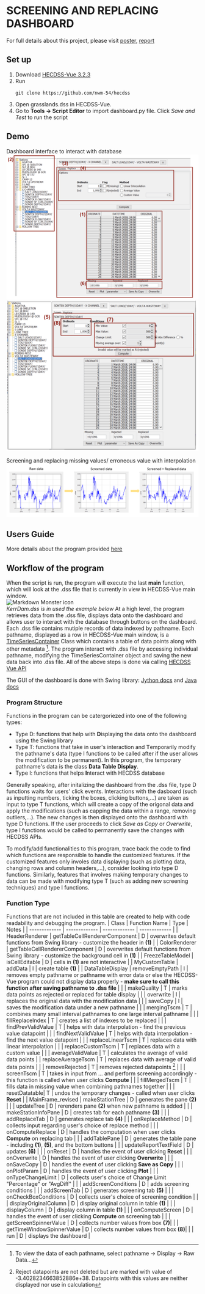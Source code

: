 # SCREENING AND REPLACING DASHBOARD
For full details about this project, please visit [poster](https://drive.google.com/file/d/1fNlnPiMtFKbRdTZsSSQtDKzEYZNC2gSz/view?usp=sharing),  [report](https://drive.google.com/file/d/1LUnjT9A7Qoyk-koqCE2KcxVEv7fO6A0w/view?usp=sharing)

## Set up  
  1. Download [HECDSS-Vue 3.2.3](https://www.hec.usace.army.mil/software/hec-dssvue/downloads.aspx)
  2. Run  
      ```
      git clone https://github.com/nwm-54/hecdss
      ```
  3. Open grasslands.dss in HECDSS-Vue.
  4. Go to **Tools -> Script Editor** to import dashboard.py file. Click *Save and Test* to run the script
 ## Demo
  Dashboard interface to interact with database <br />
![](/demo_imgs/ref_replace.png "Dashboard interface to interact with database") 
![](/demo_imgs/ref_screen.png "Dashboard interface to interact with database") 

<!--   ![](/demo_imgs/dashboard.png "Dashboard interface to interact with database") -->
<!-- ![](/ref replace.png)
![](/ref screen.png) -->

  
  Screening and replacing missing values/ erroneous value with interpolation 
  ![](/demo_imgs/results.png "Screening and replacing missing values/ erroneous value with interpolation")
  ## Users Guide
  More details about the program provided [here](https://drive.google.com/file/d/1br-OarxMH9SZmHyPylpeuDwZzXV_zHi8/view?usp=sharing)
## Workflow of the program
When the script is run, the program will execute the last **main** function, which will look at the .dss file that is currently in view in HECDSS-Vue main window. <br>
<img src="https://user-images.githubusercontent.com/45931542/145825377-192acca9-de39-47c2-9b84-a4064da25bcf.png"
     alt="Markdown Monster icon"
     style="float: left; margin-right: 10px;" />
</br>
*KerrDam.dss is in used the example below*
At a high level, the program retrieves data from the .dss file, displays data onto the dashboard and allows user to interact with the database through buttons on the dashboard.
Each .dss file contains mutiple records of data indexed by pathname. Each pathname, displayed as a row in HECDSS-Vue main window, is a [TimeSeriesContainer](https://www.hec.usace.army.mil/confluence/dssvuedocs/latest/scripting-dssvue/working-with-datacontainers) Class which contains a table of data points along with other metadata [^1]. The program interact with .dss file by accessing individual pathname, modifying the TimeSeriesContainer object and saving the new data back into .dss file. All of the above steps is done via calling [HECDSS Vue API](https://www.hec.usace.army.mil/confluence/dssvuedocs/latest/scripting-dssvue)

The GUI of the dashboard is done with Swing library: [Jython docs](https://wiki.python.org/jython/SwingExamples) and [Java docs](https://docs.oracle.com/javase/7/docs/api/javax/swing/package-summary.html)

### Program Structure
Functions in the program can be catergoriezed into one of the following types: 
  - Type D: functions that help with **D**isplaying the data onto the dashboard using the Swing library
  - Type T: functions that take in user's interaction and **T**emporarily modify the pathname's data (type I functions to be called after if the user allows the modification to be permanent). In this program, the temporary pathname's data is the class **Data Table Display**.
  - Type I: functions that helps **I**nteract with HECDSS database

Generally speaking, after initalizing the dashboard from the .dss file, type D functions waits for users' click events. Interactions with the dasboard (such as inputting numbers, ticking the boxes, clicking buttons,...) are taken as input to type T functions, which will create a copy of the origonal data and apply the modifications (such as capping the data within a range, removing outliers,...). The new changes is then displayed onto the dashboard with type D functions. If the user proceeds to click *Save as Copy* or *Overwrite*, type I functions would be called to permanently save the changes with HECDSS APIs.

To modify/add functionalities to this program, trace back the code to find which functions are responsible to handle the customized features. If the customized features only involes data displaying (such as plotting data, changing rows and column headers,...), consider looking into type D functions. Similarly, features that involves making temporary changes to data can be made with modifying type T (such as adding new screening techniques) and type I functions.
### Function Type
Functions that are not included in this table are created to help with code readability and debugging the program. 
| Class | Function Name  | Type | Notes |
| ------------- | ------------- | ------------- | ------------- |
| HeaderRenderer | getTableCellRendererComponent | D | overwrites default functions from Swing library - customize the header in **(1)** |
| ColorRenderer | getTableCellRendererComponent | D | overwrites default functions from Swing library - customize the background cell in **(1)** |
| FreezeTableModel | isCellEditable | D | cells in **(1)** are not interactive |
| MyCustomTable | addData | I | create table **(1)** |
| DataTableDisplay | removeEmptyPath | I | removes empty pathname or pathname with error data or else the HECDSS-Vue program could not display data properly - **make sure to call this function after saving pathname to .dss file** |
| | makeQuality | T | marks data points as rejected or replaced for table display |
| | overwrite | I | replaces the original data with the modification data |
| | saveCopy | I | saves the modification data under a new pathname |
| | mergingTscm | T | combines many small interval pathnames to one large interval pathname |
| | fillReplaceIndex | T | creates a list of indexes to be replaced |
| | findPrevValidValue | T | helps with data interpolation - find the previous value datapoint |
| | findNextValidValue | T | helps with data interpolation - find the next value datapoint |
| | replaceLinearTscm | T | replaces data with linear interpolation |
| | replaceCustomTscm | T | replaces data with a custom value |
| | averageValidValue | T | calculates the average of valid data points 
| | replaceAverageTscm | T | replaces data with average of valid data points |
| | removeRejected | T | removes rejected datapoints [^2] |
| | screenTscm | T | takes in input from ... and perform screening accordingly - this function is called when user clicks **Compute** |
| | fillMergedTscm | T | fills data in missing value when combining pathnames together |
| | resetDatatable| T | undos the temporary changes -  called when user clicks **Reset** |
| MainFrame_revised | makeStationTree | D | generates the pane **(2)** |
| | updateTree | D | rerenders pane **(2)** when new pathname is added |
| | makeStationInfoPane | D | creates tab for each pathname **(3)** |
| | addReplaceTab | D | generates replace tab **(4)** |
| | onReplaceMethod | D | collects input regarding user's choice of replace method |
| | onComputeReplace | D | handles the computation when user clicks **Compute** on replacing tab |
| | addTablePane | D | generates the table pane - including **(1)**, **(5)**, and the bottom buttons |
| | updateReportTextField | D | updates **(6)** |
| | onReset | D | handles the event of user clicking **Reset** | 
| | onOverwrite | D | handles the event of user clicking **Overwrite** |
| | onSaveCopy | D | handles the event of user clicking **Save as Copy** |
| | onPlotParam | D | handles the event of user clicking **Plot** | 
| | onTypeChangeLimit | D | collects user's choice of Change Limit "Percentage" or "AvgDiff" |
| | addScreenConditions | D | adds screening conditions | 
| | addScreenTab | D | generates screening tab **(5)** | 
| | onCheckBoxConditions | D | collects user's choice of screening condition |
| | displayOriginalColumn | D | display original column in table **(1)** | 
| | displayColumn | D | display column in table **(1)** |
| | onComputeScreen | D | handles the event of user clicking **Compute** on screening tab | 
| | getScreenSpinnerValue | D | collects number values from box **(7)**|
| | getTimeWindowSpinnerValue | D | collects number values from box **(8)**|
| | run | D | displays the dashboard |















[^1]: To view the data of each pathname, select pathname -> Display -> Raw Data...
[^2]: Reject datapoints are not deleted but are marked with value of -3.4028234663852886e+38. Datapoints with this values are neither displayed nor use in calculation
  

